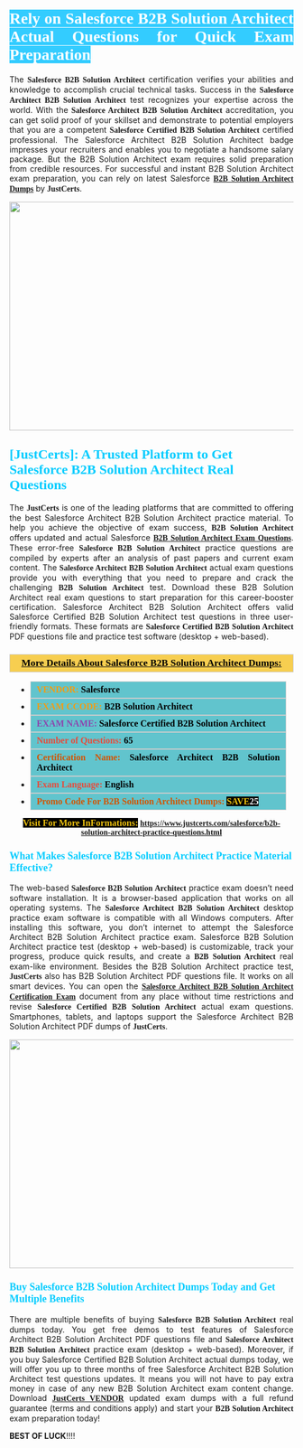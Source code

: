 <h1 style="text-align: justify;"><span style="color:#ffffff;"><span style="font-family:Georgia,serif;"><strong><span style="background-color:#33ccff;">Rely on Salesforce B2B Solution Architect Actual Questions for Quick Exam Preparation </span></strong></span></span></h1>

<p style="text-align: justify;">The <span style="font-family:Georgia,serif;"><strong>Salesforce&nbsp;B2B Solution Architect</strong></span> certification verifies your abilities and knowledge to accomplish crucial technical tasks. Success in the <span style="font-family:Georgia,serif;"><strong>Salesforce Architect&nbsp;B2B Solution Architect</strong></span> test recognizes your expertise across the world. With the<span style="font-family:Georgia,serif;"><strong> Salesforce Architect B2B Solution Architect</strong></span> accreditation, you can get solid proof of your skillset and demonstrate to potential employers that you are a competent <span style="font-family:Georgia,serif;"><strong> Salesforce Certified B2B Solution Architect</strong></span> certified professional. The Salesforce Architect B2B Solution Architect badge impresses your recruiters and enables you to negotiate a handsome salary package. But the B2B Solution Architect exam requires solid preparation from credible resources. For successful and instant B2B Solution Architect exam preparation, you can rely on latest Salesforce <a href="https://www.justcerts.com/salesforce/b2b-solution-architect-practice-questions.html"><strong><span style="font-family:Georgia,serif;">B2B Solution Architect Dumps</span></strong></a> by <span style="font-size:14px;"><span style="font-family:Georgia,serif;"><strong>JustCerts</strong></span></span>.</p>

<p style="text-align: center;"><a href="https://www.justcerts.com/salesforce/b2b-solution-architect-practice-questions.html"><img alt="" src="https://i.imgur.com/JNYhfyb.jpg" style="width: 720px; height: 405px;" /></a></p>

<h2 style="margin-right:0in; margin-left:0in"><span style="color:#00ccff;"><span style="font-family:Georgia,serif;"><strong><span style="font-size:18pt">[JustCerts]: A Trusted Platform to Get Salesforce B2B Solution Architect&nbsp;Real Questions&nbsp;</span></strong></span></span></h2>

<p style="text-align: justify;">The <span style="font-size:14px;"><span style="font-family:Georgia,serif;"><strong>JustCerts</strong></span></span> is one of the leading platforms that are committed to offering the best Salesforce Architect B2B Solution Architect practice material. To help you achieve the objective of exam success, <span style="font-family:Georgia,serif;"><strong> B2B Solution Architect</strong></span> offers updated and actual Salesforce <span style="font-family:Georgia,serif;"><strong><a href="https://www.justcerts.com/salesforce/b2b-solution-architect-practice-questions.html">B2B Solution Architect Exam Questions</a></strong></span>. These error-free <span style="font-family:Georgia,serif;"><strong>Salesforce B2B Solution Architect</strong></span> practice questions are compiled by experts after an analysis of past papers and current exam content. The <span style="font-family:Georgia,serif;"><strong>Salesforce Architect B2B Solution Architect</strong></span> actual exam questions provide you with everything that you need to prepare and crack the challenging <span style="font-family:Georgia,serif;"><strong>B2B Solution Architect</strong></span> test. Download these B2B Solution Architect real exam questions to start preparation for this career-booster certification.&nbsp;Salesforce Architect B2B Solution Architect offers valid Salesforce Certified B2B Solution Architect test questions in three user-friendly formats. These formats are <span style="font-family:Georgia,serif;"><strong>Salesforce Certified B2B Solution Architect</strong></span> PDF questions file and practice test software (desktop + web-based).</p>

<h3 style="background: #f7ce50; border: 1px solid rgb(204, 204, 204); padding: 5px 10px; text-align: center;"><span style="font-family:Georgia,serif;"><u><u><span style="color:#000000;"><span style="font-size:11pt"><span style="line-height:normal"><b><span style="font-size:13.0pt"><span cambria="">More Details About Salesforce B2B Solution Architect Dumps:</span></span></b></span></span></span></u></u></span></h3>

<ul>
	<li style="margin:0cm 10pt">
	<div style="background:#61c4cd; border: 1px solid rgb(204, 204, 204); padding: 5px 10px; text-align: justify;"><span style="font-family:Georgia,serif;"><span style="font-size:11pt"><span style="line-height:normal"><b><span style="font-size:12.0pt"><span new="" roman="" times=""><span style="color:#f39c12;">VENDOR:</span> <span style="color:#000000;">Salesforce</span></span></span></b></span></span></span></div>
	</li>
	<li style="margin:0cm 10pt">
	<div style="background: #61c4cd; border: 1px solid rgb(204, 204, 204); padding: 5px 10px; text-align: justify;"><span style="font-family:Georgia,serif;"><span style="font-size:11pt"><span style="line-height:normal"><b><span style="font-size:12.0pt"><span new="" roman="" times=""><span style="color:#f39c12;">EXAM CCODE:</span> <span style="color:#000000;">B2B Solution Architect</span></span></span></b></span></span></span></div>
	</li>
	<li style="margin:0cm 10pt">
	<div style="background: #61c4cd; border: 1px solid rgb(204, 204, 204); padding: 5px 10px; text-align: justify;"><span style="font-family:Georgia,serif;"><span style="font-size:11pt"><span style="line-height:normal"><b><span style="font-size:12.0pt"><span new="" roman="" times=""><span style="color:#8e44ad;">EXAM NAME:</span> <span style="color:#000000;">Salesforce Certified B2B Solution Architect</span></span></span></b></span></span></span></div>
	</li>
	<li style="margin:0cm 10pt">
	<div style="background: #61c4cd; border: 1px solid rgb(204, 204, 204); padding: 5px 10px;"><span style="font-family:Georgia,serif;"><span style="font-size:11pt"><span style="line-height:normal"><b><span style="font-size:12.0pt"><span new="" roman="" times=""><span style="color:#e74c3c;">Number of Questions:</span><span style="color:#000000;"><span style="color:#f1c40f;"> </span>65</span></span></span></b></span></span></span></div>
	</li>
	<li style="margin:0cm 10pt">
	<div style="background: #61c4cd; border: 1px solid rgb(204, 204, 204); padding: 5px 10px; text-align: justify;"><span style="font-family:Georgia,serif;"><span style="font-size:11pt"><span style="line-height:normal"><b><span style="font-size:12.0pt"><span new="" roman="" times=""><span style="color:#d35400;">Certification Name:</span><span style="color:#000000;"> Salesforce Architect B2B Solution Architect</span></span></span></b></span></span></span></div>
	</li>
	<li style="margin:0cm 10pt">
	<div style="background: #61c4cd; border: 1px solid rgb(204, 204, 204); padding: 5px 10px; text-align: justify;"><span style="font-family:Georgia,serif;"><span style="font-size:11pt"><span style="line-height:normal"><b><span style="font-size:12.0pt"><span new="" roman="" times=""><span style="color:#e74c3c;">Exam Language:</span> <span style="color:#000000;">English</span></span></span></b></span></span></span></div>
	</li>
	<li style="margin:0cm 10pt">
	<div style="background: #61c4cd; border: 1px solid rgb(204, 204, 204); padding: 5px 10px;"><span style="font-family:Georgia,serif;"><span style="font-size:11pt"><span style="line-height:normal"><b><span style="font-size:12.0pt"><span new="" roman="" times=""><span style="color:#d35400;">Promo Code For B2B Solution Architect Dumps:</span><span style="color:#f1c40f;"> <span style="background-color:#000000;">SAVE</span></span><span style="color:#ffffff;"><span style="background-color:#000000;">25</span></span></span></span></b></span></span></span></div>
	</li>
</ul>

<p style="text-align: center;"><span style="font-family:Georgia,serif;"><strong><span style="font-size:16px;"><span style="color:#f1c40f;"><span style="background-color:#000000;">Visit For More InFormations:</span></span></span> <a href="https://www.justcerts.com/salesforce/b2b-solution-architect-practice-questions.html">https://www.justcerts.com/salesforce/b2b-solution-architect-practice-questions.html</a></strong></span></p>

<h3 style="margin-right:0in; margin-left:0in"><span style="color:#00ccff;"><span style="font-family:Georgia,serif;"><strong><span style="font-size:13.5pt">What Makes Salesforce B2B Solution Architect&nbsp;Practice Material Effective?</span></strong></span></span></h3>

<p style="text-align: justify;">The web-based<span style="font-family:Georgia,serif;"><strong> Salesforce B2B Solution Architect</strong></span> practice exam doesn&rsquo;t need software installation. It is a browser-based application that works on all operating systems. The <span style="font-family:Georgia,serif;"><strong>Salesforce Architect&nbsp;B2B Solution Architect</strong></span> desktop practice exam software is compatible with all Windows computers. After installing this software, you don&rsquo;t internet to attempt the Salesforce Architect B2B Solution Architect practice exam.&nbsp;Salesforce B2B Solution Architect practice test (desktop + web-based) is customizable, track your progress, produce quick results, and create a <span style="font-family:Georgia,serif;"><strong> B2B Solution Architect</strong></span> real exam-like environment. Besides the B2B Solution Architect practice test, <span style="font-size:14px;"><span style="font-family:Georgia,serif;"><strong>JustCerts</strong></span></span>&nbsp;also has B2B Solution Architect PDF questions file. It works on all smart devices. You can open the <a href="https://www.justcerts.com/salesforce/salesforce-architect-certification-exams.html"><span style="font-family:Georgia,serif;"><strong>Salesforce Architect B2B Solution Architect Certification Exam</strong></span></a> document from any place without time restrictions and revise <span style="font-family:Georgia,serif;"><strong>Salesforce Certified B2B Solution Architect</strong></span> actual exam questions. Smartphones, tablets, and laptops support the Salesforce Architect B2B Solution Architect PDF dumps of <span style="font-size:14px;"><span style="font-family:Georgia,serif;"><strong>JustCerts</strong></span></span>.</p>

<p style="text-align: center;"><a href="https://www.justcerts.com/salesforce/b2b-solution-architect-practice-questions.html"><img alt="" src="https://i.imgur.com/FssxWlc.jpg" style="width: 720px; height: 405px;" /></a></p>

<h3 style="margin-right:0in; margin-left:0in"><span style="color:#00ccff;"><span style="font-family:Georgia,serif;"><strong><span style="font-size:13.5pt">Buy Salesforce B2B Solution Architect Dumps Today and Get Multiple Benefits</span></strong></span></span></h3>

<p style="text-align: justify;">There are multiple benefits of buying&nbsp;<span style="font-family:Georgia,serif;"><strong>Salesforce B2B Solution Architect</strong></span> real dumps today. You get free demos to test features of Salesforce Architect&nbsp;B2B Solution Architect PDF questions file and <span style="font-family:Georgia,serif;"><strong>Salesforce Architect B2B Solution Architect</strong></span> practice exam (desktop + web-based). Moreover, if you buy Salesforce Certified B2B Solution Architect actual dumps today, we will offer you up to three months of free Salesforce Architect B2B Solution Architect test questions updates. It means you will not have to pay extra money in case of any new B2B Solution Architect exam content change. Download <a href="https://www.justcerts.com/salesforce-certification-exams.html"><span style="font-family:Georgia,serif;"><strong>JustCerts VENDOR</strong></span></a> updated exam dumps with a full refund guarantee (terms and conditions apply) and start your <span style="font-family:Georgia,serif;"><strong>B2B Solution Architect</strong></span> exam preparation today!</p>

<p><span style="font-size:14px;"><strong>BEST OF LUCK</strong>!!!!</span></p>
